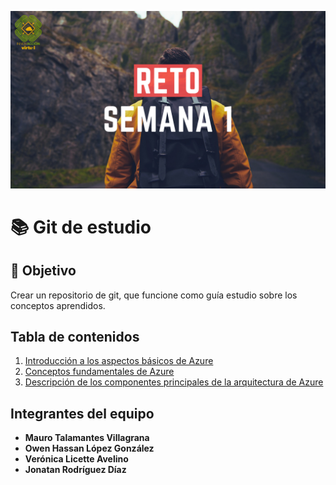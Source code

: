 ![Image text](https://github.com/MauroTalamantes/Innovaccion_virtual_Azure/blob/dc1a5c0bd452e5781b7c5ccab606b4320cea6660/Imagenes/BannerInicio.png)
# 📚 Git de estudio
## 🔎 Objetivo
Crear un repositorio de git, que funcione como guía estudio sobre los conceptos aprendidos.
## Tabla de contenidos
1. [Introducción a los aspectos básicos de Azure](https://github.com/MauroTalamantes/Innovaccion_virtual_Azure/blob/main/Contenidos/Tema1.md)
2. [Conceptos fundamentales de Azure](https://github.com/MauroTalamantes/Innovaccion_virtual_Azure/blob/main/Contenidos/Tema2.md)
3. [Descripción de los componentes principales de la arquitectura de Azure](https://github.com/MauroTalamantes/Innovaccion_virtual_Azure/blob/main/Contenidos/Tema3.md)
## Integrantes del equipo
- **Mauro Talamantes Villagrana**
- **Owen Hassan López González**
- **Verónica Licette Avelino**
- **Jonatan Rodríguez Díaz**
